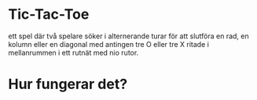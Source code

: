 # Tic-Tac-Toe

ett spel där två spelare söker i alternerande turar för att slutföra en rad, en kolumn eller en diagonal med antingen tre O eller tre X ritade i mellanrummen i ett rutnät med nio rutor.

# Hur fungerar det?

